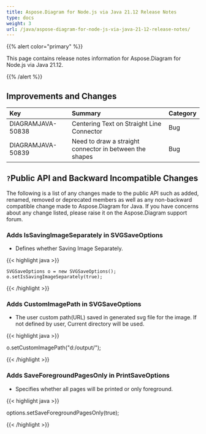 ```yaml
---
title: Aspose.Diagram for Node.js via Java 21.12 Release Notes
type: docs
weight: 3
url: /java/aspose-diagram-for-node-js-via-java-21-12-release-notes/
---
```


{{% alert color="primary" %}}

This page contains release notes information for Aspose.Diagram for Node.js via Java 21.12.


{{% /alert %}}
## **Improvements and Changes** ##

|**Key**|**Summary**|**Category**|
| :- | :- | :- |
|DIAGRAMJAVA-50838|Centering Text on Straight Line Connector|Bug|
|DIAGRAMJAVA-50839|Need to draw a straight connector in between the shapes|Bug|
## `?`**Public API and Backward Incompatible Changes**
The following is a list of any changes made to the public API such as added, renamed, removed or deprecated members as well as any non-backward compatible change made to Aspose.Diagram for Java. If you have concerns about any change listed, please raise it on the Aspose.Diagram support forum.


### **Adds IsSavingImageSeparately in SVGSaveOptions**
- Defines whether Saving Image Separately.

{{< highlight java >}}

    SVGSaveOptions o = new SVGSaveOptions();
    o.setIsSavingImageSeparately(true);

{{< /highlight >}}


### **Adds CustomImagePath in SVGSaveOptions**
- The user custom path(URL) saved in generated svg file for the image. If not defined by user, Current directory will be used.

{{< highlight java >}}

  o.setCustomImagePath("d:/output/");

{{< /highlight >}}

### **Adds SaveForegroundPagesOnly in PrintSaveOptions**
- Specifies whether all pages will be printed or only foreground.

{{< highlight java >}}

 options.setSaveForegroundPagesOnly(true);

{{< /highlight >}}
